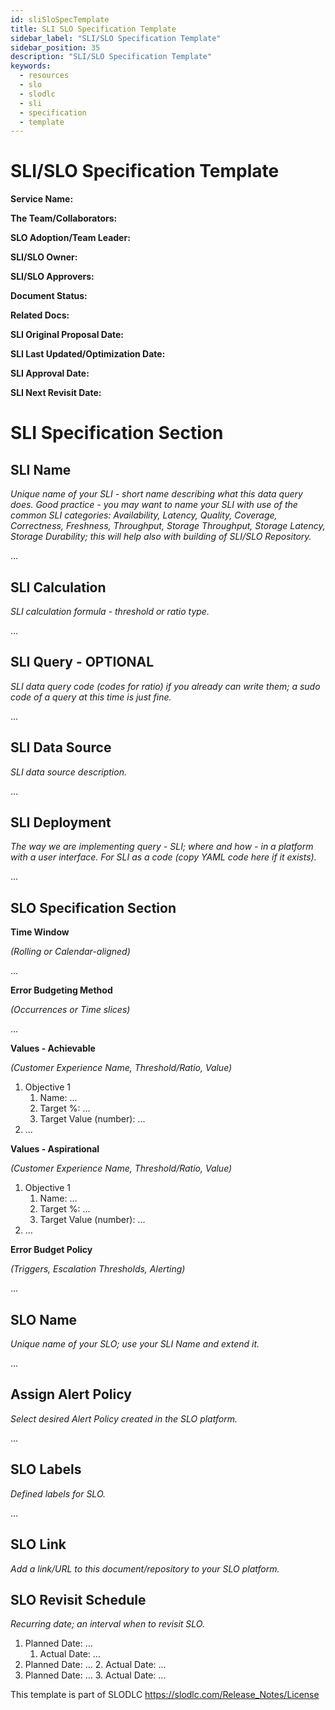 ```yaml
---
id: sliSloSpecTemplate
title: SLI SLO Specification Template
sidebar_label: "SLI/SLO Specification Template"
sidebar_position: 35
description: "SLI/SLO Specification Template"
keywords:
  - resources
  - slo
  - slodlc
  - sli
  - specification
  - template
---
```


# SLI/SLO Specification Template

**Service Name:** 

**The Team/Collaborators:**

**SLO Adoption/Team Leader:**

**SLI/SLO Owner:**

**SLI/SLO Approvers:**

**Document Status:**

**Related Docs:**

**SLI Original Proposal Date:**

**SLI Last Updated/Optimization Date:**

**SLI Approval Date:**

**SLI Next Revisit Date:**


# SLI Specification Section


## SLI Name

_Unique name of your SLI - short name describing what this data query does. Good practice - you may want to name your SLI with use of the common SLI categories: Availability, Latency, Quality, Coverage, Correctness, Freshness, Throughput, Storage Throughput, Storage Latency, Storage Durability; this will help also with building of SLI/SLO Repository._

...


## SLI Calculation

_SLI calculation formula - threshold or ratio type._

...


## SLI Query - OPTIONAL

_SLI data query code (codes for ratio) if you already can write them; a sudo code of a query at this time is just fine._

...


## SLI Data Source

_SLI data source description._

...


## SLI Deployment

_The way we are implementing query - SLI; where and how - in a platform with a user interface. For SLI as a code (copy YAML code here if it exists)._

...


## SLO Specification Section

**Time Window**

_(Rolling or Calendar-aligned)_

...

**Error Budgeting Method**

_(Occurrences or Time slices)_

...

**Values - Achievable**

_(Customer Experience Name, Threshold/Ratio, Value)_



1. Objective 1
    1. Name: ...
    2. Target %: ...
    3. Target Value (number): ...
2. ...

**Values - Aspirational**

_(Customer Experience Name, Threshold/Ratio, Value)_



1. Objective 1
    1. Name: ...
    2. Target %: ...
    3. Target Value (number): ...
2. ...

**Error Budget Policy**

_(Triggers, Escalation Thresholds, Alerting)_

...


## SLO Name

_Unique name of your SLO; use your SLI Name and extend it._

...


## Assign Alert Policy

_Select desired Alert Policy created in the SLO platform._

...


## SLO Labels

_Defined labels for SLO._

...


## SLO Link

_Add a link/URL to this document/repository to your SLO platform._


## SLO Revisit Schedule

_Recurring date; an interval when to revisit SLO._



1. Planned Date: ...
    1. Actual Date: ...
2. Planned Date: ...
    2. Actual Date: ...
3. Planned Date: ...
    3. Actual Date: ...




This template is part of SLODLC https://slodlc.com/Release_Notes/License

